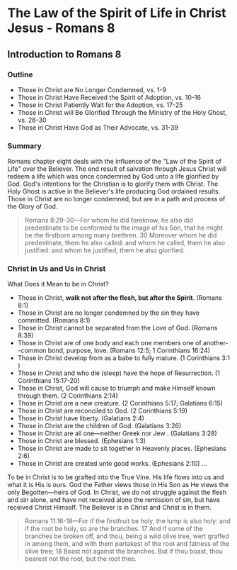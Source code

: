 # The Law of the Spirit of Life in Christ Jesus - Romans 8

## Introduction to Romans 8

### Outline

- Those in Christ are No Longer Condemned, vs. 1-9
- Those in Christ Have Received the Spirit of Adoption, vs. 10-16
- Those in Christ Patiently Wait for the Adoption, vs. 17-25
- Those in Christ will Be Glorified Through the Ministry of the Holy Ghost, vs. 26-30
- Those in Christ Have God as Their Advocate, vs. 31-39

### Summary

Romans chapter eight deals with the influence of the &quot;Law of the Spirit of Life&quot; over the Believer.  The end result of salvation through Jesus Christ will redeem a life which was once condemned by God unto a life glorified by God. God&apos;s  intentions for the Christian is to glorify them with Christ. The Holy Ghost is active in the Believer&apos;s life producing God ordained results. Those in Christ are no longer condemned, but are in a path and process of the Glory of God.

> Romans 8:29-30&mdash;For whom he did foreknow, he also did predestinate to be conformed to the image of his Son, that he might be the firstborn among many brethren. 30 Moreover whom he did predestinate, them he also called: and whom he called, them he also justified: and whom he justified, them he also glorified.

### Christ in Us and Us in Christ

What Does it Mean to be in Christ?

- Those in Christ, **walk not after the flesh, but after the Spirit**. (Romans 8:1)
- Those in Christ are no longer condemned by the sin they have committed. (Romans 8:1)
- Those in Christ cannot be separated from the Love of God. (Romans 8:39)
- Those in Christ are of one body and each one members one of another--common bond, purpose, love. (Romans 12:5; 1 Corinthians 16:24)
- Those in Christ develop from as a babe to fully mature. (1 Corinthians 3:1 )
- Those in Christ and who die (sleep) have the hope of Resurrection. (1 Corinthians 15:17-20)
- Those in Christ, God will cause to triumph and make Himself known through them. (2 Corinthians 2:14)
- Those in Christ are a new creature. (2 Corinthians 5:17; Galatians 6:15)
- Those in Christ are reconciled to God. (2 Corinthians 5:19)
- Those in Christ have liberty. (Galatians 2:4)
- Those in Christ are the children of God. (Galatians 3:26)
- Those in Christ are all one&mdash;neither Greek nor Jew . (Galatians 3:28)
- Those in Christ are blessed. (Ephesians 1:3)
- Those in Christ are made to sit together in Heavenly places. (Ephesians 2:6)
- Those in Christ are created unto good works. (Ephesians 2:10)
&hellip;

To be in Christ is to be grafted into the True Vine. His life flows into us and what it is His is ours. God the Father views those in His Son as He views the only Begotten&mdash;heirs of God. In Christ, we do not struggle against the flesh and sin alone, and have not received alone the remission of sin, but have received Christ Himself. The Believer is in Christ and Christ is in them.

> Romans 11:16-18&mdash;For if the firstfruit be holy, the lump is also holy: and if the root be holy, so are the branches. 17 And if some of the branches be broken off, and thou, being a wild olive tree, wert graffed in among them, and with them partakest of the root and fatness of the olive tree;  18 Boast not against the branches. But if thou boast, thou bearest not the root, but the root thee.
